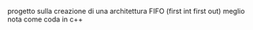 progetto sulla creazione di una architettura  FIFO (first int first out) meglio nota come coda in c++
